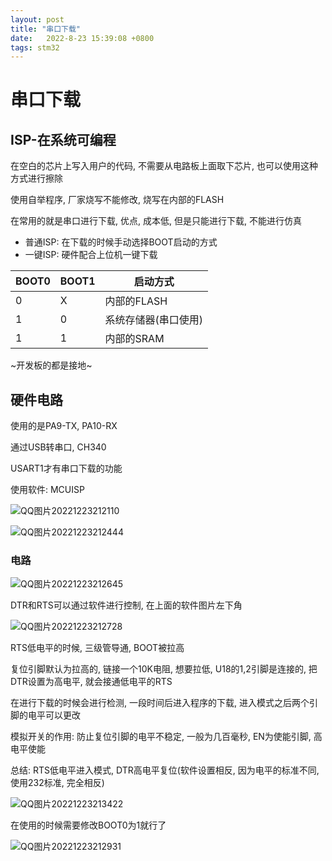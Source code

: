 ```yaml
---
layout: post
title: "串口下载" 
date:   2022-8-23 15:39:08 +0800
tags: stm32
---
```


# 串口下载

## ISP-在系统可编程

在空白的芯片上写入用户的代码, 不需要从电路板上面取下芯片, 也可以使用这种方式进行擦除

使用自举程序, 厂家烧写不能修改, 烧写在内部的FLASH

在常用的就是串口进行下载, 优点, 成本低, 但是只能进行下载, 不能进行仿真

+   普通ISP: 在下载的时候手动选择BOOT启动的方式
+   一键ISP: 硬件配合上位机一键下载

| BOOT0 | BOOT1 | 启动方式             |
| ----- | ----- | -------------------- |
| 0     | X     | 内部的FLASH          |
| 1     | 0     | 系统存储器(串口使用) |
| 1     | 1     | 内部的SRAM           |

~开发板的都是接地~

## 硬件电路

使用的是PA9-TX, PA10-RX

通过USB转串口, CH340

USART1才有串口下载的功能

使用软件: MCUISP



![QQ图片20221223212110](https://xingqiu-tuchuang-1256524210.cos.ap-shanghai.myqcloud.com/1082/202301181331523.png)

![QQ图片20221223212444](https://xingqiu-tuchuang-1256524210.cos.ap-shanghai.myqcloud.com/1082/202301181348320.png)



### 电路



![QQ图片20221223212645](https://xingqiu-tuchuang-1256524210.cos.ap-shanghai.myqcloud.com/1082/202301181348628.png)

DTR和RTS可以通过软件进行控制, 在上面的软件图片左下角

![QQ图片20221223212728](https://xingqiu-tuchuang-1256524210.cos.ap-shanghai.myqcloud.com/1082/202301181348304.png)

RTS低电平的时候, 三级管导通, BOOT被拉高

复位引脚默认为拉高的, 链接一个10K电阻, 想要拉低, U18的1,2引脚是连接的, 把DTR设置为高电平, 就会接通低电平的RTS

在进行下载的时候会进行检测, 一段时间后进入程序的下载, 进入模式之后两个引脚的电平可以更改

模拟开关的作用: 防止复位引脚的电平不稳定, 一般为几百毫秒, EN为使能引脚, 高电平使能

总结: RTS低电平进入模式, DTR高电平复位(软件设置相反, 因为电平的标准不同, 使用232标准, 完全相反)

![QQ图片20221223213422](https://xingqiu-tuchuang-1256524210.cos.ap-shanghai.myqcloud.com/1082/202301181348289.png)

在使用的时候需要修改BOOT0为1就行了

![QQ图片20221223212931](https://xingqiu-tuchuang-1256524210.cos.ap-shanghai.myqcloud.com/1082/202301181348157.png)



